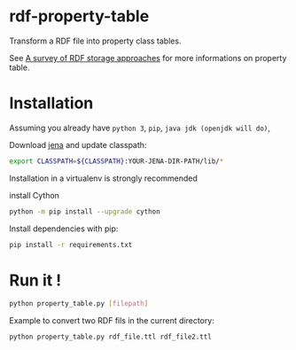 # rdf-property-table
Transform a RDF file into property class tables.

See [A survey of RDF storage approaches](https://hal.inria.fr/hal-01299496/document) for more informations on property table.

# Installation

Assuming you already have `python 3`, `pip`, `java jdk (openjdk will do)`,

Download [jena](https://jena.apache.org/download/index.cgi) and update classpath:

```bash
export CLASSPATH=${CLASSPATH}:YOUR-JENA-DIR-PATH/lib/*
```

Installation in a virtualenv is strongly recommended

install Cython

```bash
python -m pip install --upgrade cython
```

Install dependencies with pip:

```bash
pip install -r requirements.txt
```

# Run it !

```bash
python property_table.py [filepath]
```

Example to convert two RDF fils in the current directory:

```bash
python property_table.py rdf_file.ttl rdf_file2.ttl
```
